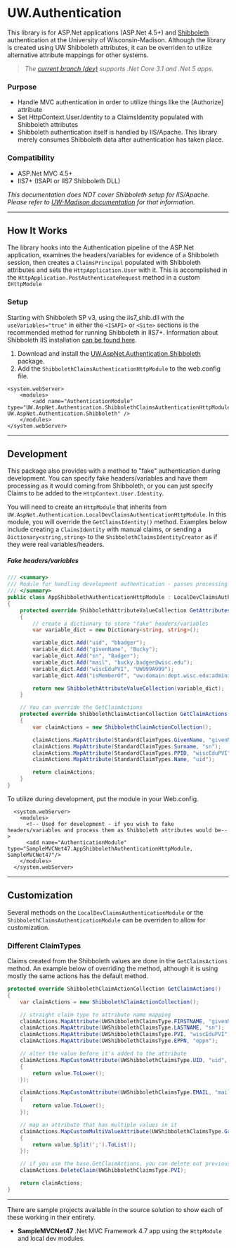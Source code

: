 # UW.Authentication

This library is for ASP.Net applications (ASP.Net 4.5+) and [Shibboleth](https://www.shibboleth.net/) authentication at the University of Wisconsin-Madison. Although the library is created using UW Shibboleth attributes, it can be overriden to utilize alternative attribute mappings for other systems.

>*The [current branch (dev)](../../tree/dev) supports .Net Core 3.1 and .Net 5 apps.*

### Purpose
- Handle MVC authentication in order to utilize things like the [Authorize] attribute
- Set HttpContext.User.Identity to a ClaimsIdentity populated with Shibboleth attributes
- Shibboleth authentication itself is handled by IIS/Apache.  This library merely consumes Shibboleth data after authentication has taken place.

### Compatibility
- ASP.Net MVC 4.5+
- IIS7+ (ISAPI or IIS7 Shibboleth DLL)

_This documentation does NOT cover Shibboleth setup for IIS/Apache.  Please refer to [UW-Madison documentation](https://kb.wisc.edu/86317) for that information._

------------
## How It Works

The library hooks into the Authentication pipeline of the ASP.Net application, examines the headers/variables for evidence of a Shibboleth session, then creates a `ClaimsPrincipal` populated with Shibboleth attributes and sets the `HttpApplication.User` with it. This is accomplished in the `HttpApplication.PostAuthenticateRequest` method in a custom `IHttpModule`

### Setup
Starting with Shibboleth SP v3, using the iis7_shib.dll with the `useVariables="true"` in either the `<ISAPI>` or `<Site>` sections is the recommended method for running Shibboleth in IIS7+.  Information about Shibboleth IIS installation [can be found here](https://wiki.shibboleth.net/confluence/display/SP3/IIS).

1. Download and install the [UW.AspNet.Authentication.Shibboleth](https://www.nuget.org/packages/UW.AspNet.Authentication.Shibboleth/) package.
2.  Add the `ShibbolethClaimsAuthenticationHttpModule` to the web.config file.

```
<system.webServer>
    <modules>
        <add name="AuthenticationModule" type="UW.AspNet.Authentication.ShibbolethClaimsAuthenticationHttpModule, UW.AspNet.Authentication.Shibboleth" />
    </modules>
</system.webServer>
```	  
------------

## Development
This package also provides with a method to "fake" authentication during development.  You can specify fake headers/variables and have them processing as it would coming from Shibboleth, or you can just specify Claims to be added to the `HttpContext.User.Identity`.

You will need to create an `HttpModule` that inherits from `UW.AspNet.Authentication.LocalDevClaimsAuthenticationHttpModule`.  In this module, you will override the `GetClaimsIdentity()` method.  Examples below include creating a `ClaimsIdentity` with manual claims, or sending a `Dictionary<string,string>` to the `ShibbolethClaimsIdentityCreator` as if they were real variables/headers.

##### Fake headers/variables
```csharp
/// <summary>
/// Module for handling development authentication - passes processing of fake header/variables to the Shibboleth library for processing
/// </summary>
public class AppShibbolethAuthenticationHttpModule : LocalDevClaimsAuthenticationHttpModule
{
    protected override ShibbolethAttributeValueCollection GetAttributesFromRequest(HttpRequest request, ShibbolethSessionType sessionType)
    {
        // create a dictionary to store "fake" headers/variables
        var variable_dict = new Dictionary<string, string>();

        variable_dict.Add("uid", "bbadger");
        variable_dict.Add("givenName", "Bucky");
        variable_dict.Add("sn", "Badger");
        variable_dict.Add("mail", "bucky.badger@wisc.edu");
        variable_dict.Add("wiscEduPVI", "UW999A999");
        variable_dict.Add("isMemberOf", "uw:domain:dept.wisc.edu:administrativestaff;uw:domain:dept.wisc.edu:it:sysadmin");

        return new ShibbolethAttributeValueCollection(variable_dict);
    }

    // You can override the GetClaimActions 
    protected override ShibbolethClaimActionCollection GetClaimActions()
    {
        var claimActions = new ShibbolethClaimActionCollection();

        claimActions.MapAttribute(StandardClaimTypes.GivenName, "givenName");
        claimActions.MapAttribute(StandardClaimTypes.Surname, "sn");
        claimActions.MapAttribute(StandardClaimTypes.PPID, "wiscEduPVI");
        claimActions.MapAttribute(StandardClaimTypes.Name, "uid");

        return claimActions;
    }
}
```
To utilize during development, put the module in your Web.config.

      <system.webServer>
        <modules>
          <!-- Used for development - if you wish to fake headers/variables and process them as Shibboleth attributes would be-->
          <add name="AuthenticationModule" type="SampleMVCNet47.AppShibbolethAuthenticationHttpModule, SampleMVCNet47"/>
        </modules>
      </system.webServer>

------------
## Customization
Several methods on the `LocalDevClaimsAuthenticationModule` or the `ShibbolethClaimsAuthenticationModule` can be overriden to allow for customization.

### Different ClaimTypes
Claims created from the Shibboleth values are done in the `GetClaimsActions` method.  An example below of overriding the method, although it is using mostly the same actions has the default method.
```csharp
protected override ShibbolethClaimActionCollection GetClaimActions()
{
    var claimActions = new ShibbolethClaimActionCollection();

    // straight claim type to attribute name mapping
    claimActions.MapAttribute(UWShibbolethClaimsType.FIRSTNAME, "givenName");
    claimActions.MapAttribute(UWShibbolethClaimsType.LASTNAME, "sn");
    claimActions.MapAttribute(UWShibbolethClaimsType.PVI, "wiscEduPVI");
    claimActions.MapAttribute(UWShibbolethClaimsType.EPPN, "eppn");

    // alter the value before it's added to the attribute
    claimActions.MapCustomAttribute(UWShibbolethClaimsType.UID, "uid", value =>
    {
        return value.ToLower();
    });

    claimActions.MapCustomAttribute(UWShibbolethClaimsType.EMAIL, "mail", value =>
    {
        return value.ToLower();
    });

    // map an attribute that has multiple values in it
    claimActions.MapCustomMultiValueAttribute(UWShibbolethClaimsType.Group, "isMemberOf", value =>
    {
        return value.Split(';').ToList();
    });

    // if you use the base.GetClaimActions, you can delete out previous added claims
    claimActions.DeleteClaim(UWShibbolethClaimsType.PVI);

    return claimActions;
}
```
------------

There are sample projects available in the source solution to show each of these working in their entirety.
 - **SampleMVCNet47** .Net MVC Framework 4.7 app using the `HttpModule` and local dev modules.
